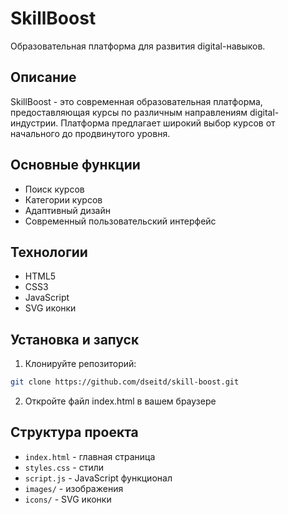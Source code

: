 # SkillBoost

Образовательная платформа для развития digital-навыков.

## Описание

SkillBoost - это современная образовательная платформа, предоставляющая курсы по различным направлениям digital-индустрии. Платформа предлагает широкий выбор курсов от начального до продвинутого уровня.

## Основные функции

- Поиск курсов
- Категории курсов
- Адаптивный дизайн
- Современный пользовательский интерфейс

## Технологии

- HTML5
- CSS3
- JavaScript
- SVG иконки

## Установка и запуск

1. Клонируйте репозиторий:
```bash
git clone https://github.com/dseitd/skill-boost.git
```

2. Откройте файл index.html в вашем браузере

## Структура проекта

- `index.html` - главная страница
- `styles.css` - стили
- `script.js` - JavaScript функционал
- `images/` - изображения
- `icons/` - SVG иконки 